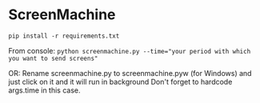 # ScreenMachine

``` pip install -r requirements.txt ```      

From console:
``` python screenmachine.py --time="your period with which you want to send screens" ```   

OR:
Rename screenmachine.py to screenmachine.pyw (for Windows) and just click on it and it will run in background
Don't forget to hardcode args.time in this case.
